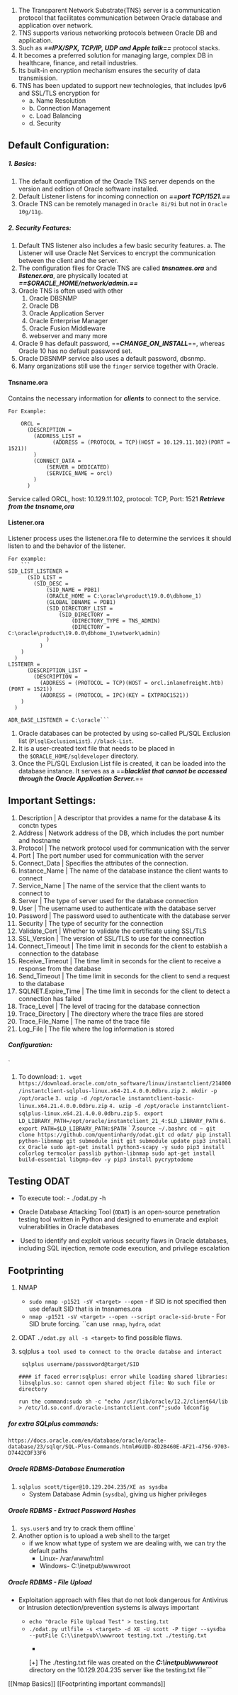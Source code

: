
1. The Transparent Network Substrate{TNS} server is a communication  protocol that facilitates communication between Oracle database and application over network.
2. TNS supports various networking protocols between Oracle DB and application.
3. Such as ***==IPX/SPX, TCP/IP, UDP and Apple talk==*** protocol stacks.
4. It becomes a preferred solution for managing large, complex DB in healthcare, finance, and retail industries. 
5. Its built-in encryption mechanism ensures the security of data transmission.   
6. TNS has been updated to support new technologies, that includes Ipv6 and SSL/TLS encryption for 
	- a. Name Resolution 
	- b. Connection Management 
	- c. Load Balancing 
	- d. Security 
## Default Configuration:
##### 1. Basics:
1. The default configuration of the Oracle TNS server depends on the version and edition of Oracle software installed.
2. Default Listener listens for incoming connection on ***==port TCP/1521.==*** 
3. Oracle TNS can be remotely managed in `Oracle 8i/9i` but not in `Oracle 10g/11g`.
##### 2. Security Features:
1. Default TNS listener also includes a few basic security features.
	 a. The Listener will use Oracle Net Services to encrypt the communication between the client and the server. 
2. The configuration files for Oracle TNS are called ***tnsnames.ora*** and ***listener.ora***, are physically located at ***==$ORACLE_HOME/network/admin.==***
3. Oracle TNS is often used with other 
	1. Oracle DBSNMP
	2. Oracle DB
	3. Oracle Application Server 
	4. Oracle Enterprise Manager
	5. Oracle Fusion Middleware
	6. webserver and many more
4. Oracle 9 has default password, ==***CHANGE_ON_INSTALL***==, whereas Oracle 10 has no default password set.
5. Oracle DBSNMP service also uses a default password, dbsnmp.
6. Many organizations still use the `finger` service together with Oracle.

#### Tnsname.ora
Contains the necessary information for ***clients*** to connect to the service.

	For Example:
	
		ORCL =
		  (DESCRIPTION =
		    (ADDRESS_LIST =
			      (ADDRESS = (PROTOCOL = TCP)(HOST = 10.129.11.102)(PORT = 1521))
		    )
			(CONNECT_DATA =
			    (SERVER = DEDICATED)
			    (SERVICE_NAME = orcl)
		    )
		  )
Service called ORCL, host: 10.129.11.102, protocol: TCP, Port: 1521 ***Retrieve from the tnsname,ora***
#### Listener.ora
Listener process uses the listener.ora file to determine the services it should listen to and the behavior of the listener.

	For example:
		```
	SID_LIST_LISTENER =
		  (SID_LIST =
		    (SID_DESC =
			    (SID_NAME = PDB1)
			    (ORACLE_HOME = C:\oracle\product\19.0.0\dbhome_1)
			    (GLOBAL_DBNAME = PDB1)
			    (SID_DIRECTORY_LIST =
			        (SID_DIRECTORY =
				        (DIRECTORY_TYPE = TNS_ADMIN)
				        (DIRECTORY = C:\oracle\product\19.0.0\dbhome_1\network\admin)
			    )
		      )
		)
	  )
	LISTENER =
		  (DESCRIPTION_LIST =
			(DESCRIPTION =
		      (ADDRESS = (PROTOCOL = TCP)(HOST = orcl.inlanefreight.htb)(PORT = 1521))
		      (ADDRESS = (PROTOCOL = IPC)(KEY = EXTPROC1521))
	    )
	  )

	ADR_BASE_LISTENER = C:\oracle```

1. Oracle databases can be protected by using so-called PL/SQL Exclusion list (`PlsqlExclusionList`). `//black-List`.
2. It is a user-created text file that needs to be placed in the `$ORACLE_HOME/sqldeveloper` directory.
3. Once the PL/SQL Exclusion List file is created, it can be loaded into the database instance. It serves as a ==***blacklist that cannot be accessed through the Oracle Application Server.***==

## Important Settings:

1. Description | A descriptor that provides a name for the database & its conctn types
2. Address | Network address of the DB, which includes the port number and hostname
3. Protocol | The network protocol used for communication  with the server
4. Port | The port number used for communication with the server
5. Connect_Data | Specifies the attributes of the connection.
6. Instance_Name | The name of the database instance the client wants to connect
7. Service_Name | The name of the service that the client wants to connect to
8. Server | The type of server used for the database connection
9. User | The username used to authenticate with the database server
10. Password | The password used to authenticate with the database server
11. Security | The type of security for the connection
12. Validate_Cert | Whether to validate the certificate using SSL/TLS
13. SSL_Version | The version of SSL/TLS to use for the connection
14. Connect_Timeout | The time limit in seconds for the client to establish a connection to the database
15. Receive_Timeout | The time limit in seconds for the client to receive a response from the database
16. Send_Timeout | The time limit in seconds for the client to send a request to the database
17. SQLNET.Expire_Time | The time limit in seconds for the client to detect a connection has failed
18. Trace_Level | The level of tracing for the database connection
19. Trace_Directory | The directory where the trace files are stored
20. Trace_File_Name | The name of the trace file
21. Log_File | The file where the log information is stored

##### Configuration:

`
1. To download:
	`1. wget https://download.oracle.com/otn_software/linux/instantclient/214000/instantclient-sqlplus-linux.x64-21.4.0.0.0dbru.zip`
	`2. mkdir -p /opt/oracle`
	`3. uzip -d /opt/oracle instanntclient-basic-linux.x64.21.4.0.0.0dbru.zip`
	`4. uzip -d /opt/oracle instanntclient-sqlplus-linux.x64.21.4.0.0.0dbru.zip`
	`5. export LD_LIBRARY_PATH=/opt/oracle/instantclient_21_4:$LD_LIBRARY_PATH`
	`6. export PATH=$LD_LIBRARY_PATH:$PATH`
	`
7.```source ~/.bashrc
cd ~
git clone https://github.com/quentinhardy/odat.git
cd odat/
pip install python-libnmap
git submodule init
git submodule update
pip3 install cx_Oracle
sudo apt-get install python3-scapy -y
sudo pip3 install colorlog termcolor passlib python-libnmap
sudo apt-get install build-essential libgmp-dev -y
pip3 install pycryptodome```

## Testing ODAT

- To execute tool:
		- ./odat.py -h

- Oracle Database Attacking Tool (`ODAT`) is an open-source penetration testing tool written in Python and designed to enumerate and exploit vulnerabilities in Oracle databases
-  Used to identify and exploit various security flaws in Oracle databases, including SQL injection, remote code execution, and privilege escalation

## Footprinting 

1. NMAP
	- ```sudo nmap -p1521 -sV <target> --open```
			- if SID is not specified then use default SID that is in tnsnames.ora
	- ```nmap -p1521 -sV <target> --open --script oracle-sid-brute```
			- For SID brute forcing. ``can use  `nmap`, `hydra`, `odat`

2. ODAT
	```./odat.py all -s <target>``` to find possible flaws.

3. sqlplus
	```a tool used to connect to the Oracle databse and interact```
	
	``` sqlplus username/passsword@target/SID```
	
	```#### if faced error:sqlplus: error while loading shared libraries: libsqlplus.so: cannot open shared object file: No such file or directory```
	
	
	```run the command:sudo sh -c "echo /usr/lib/oracle/12.2/client64/lib > /etc/ld.so.conf.d/oracle-instantclient.conf";sudo ldconfig```

##### for extra SQLplus commands:
	https://docs.oracle.com/en/database/oracle/oracle-database/23/sqlqr/SQL-Plus-Commands.html#GUID-8D2B460E-AF21-4756-9703-D7442CDF33F6


##### Oracle RDBMS-Database Enumeration
1. ```sqlplus scott/tiger@10.129.204.235/XE as sysdba```
	-  System Database Admin (`sysdba`), giving us higher privileges

##### Oracle RDBMS - Extract Password Hashes
1.  `sys.user$` and try to crack them offline`
2. Another option is to upload a web shell to the target
	-  if we know what type of system we are dealing with, we can try the default paths
		- Linux- /var/www/html
		- Windows- C:\inetpub\wwwroot
		
##### Oracle RDBMS - File Upload
- Exploitation approach with files that do not look dangerous for Antivirus or Intrusion detection/prevention systems is always important

	- ```echo "Oracle File Upload Test" > testing.txt```
	- ```./odat.py utlfile -s <target> -d XE -U scott -P tiger --sysdba --putFile C:\\inetpub\\wwwroot testing.txt ./testing.txt```
		- ```[1] (10.129.204.235:1521): Put the ./testing.txt local file in the ***C:\inetpub\wwwroot*** folder like testing.txt on the 10.129.204.235 server 
		 [+] The ./testing.txt file was created on the ***C:\inetpub\wwwroot*** directory on the 10.129.204.235 server like the testing.txt file```





[[Nmap Basics]]
[[Footprinting important commands]]

